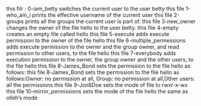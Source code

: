  this filr : 0-iam_betty switches the current user to the user betty
 this file 1-who_am_i prints the effective username of the current user
 this file 2-groups  prints all the groups the current user is part of.
 this file 3-new_owner  changes the owner of the file hello to the user betty.
this file 4-empty creates an empty file called hello
this file 5-execute adds execute permission to the owner of the file hello
this file 6-multiple_permessions adds execute permission to the owner and the group owner, and read permission to other users, to the file hello
this file 7-everybody  adds execution permission to the owner, the group owner and the other users, to the file hello
this file 8-James_Bond sets the permission to the file hello as follows:
this file 8-James_Bond sets the permission to the file hello as follows:Owner: no permission at all, Group: no permission at all,Other users: all the permissions
this file 9-Jon8Doe sets the mode of file to rwxr-x-wx 
this file 10-mirror_permissions sets the mode of the file hello the same as olleh’s mode 
